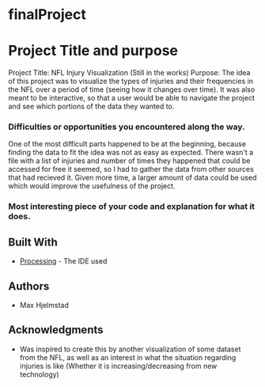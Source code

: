 # finalProject

# Project Title and purpose

Project Title: NFL Injury Visualization (Still in the works)
Purpose: The idea of this project was to visualize the types of injuries and their frequencies in the NFL over a period of time (seeing how it changes over time). It was also meant to be interactive, so that a user would be able to navigate the project and see which portions of the data they wanted to.

### Difficulties or opportunities you encountered along the way.

One of the most difficult parts happened to be at the beginning, because finding the data to fit the idea was not as easy as expected. There wasn't a file with a list of injuries and number of times they happened that could be accessed for free it seemed, so I had to gather the data from other sources that had recieved it. Given more time, a larger amount of data could be used which would improve the usefulness of the project.

### Most interesting piece of your code and explanation for what it does.


## Built With

* [Processing](https://processing.org/) - The IDE used

## Authors

* Max Hjelmstad


## Acknowledgments
* Was inspired to create this by another visualization of some dataset from the NFL, as well as an interest in what the situation regarding injuries is like (Whether it is increasing/decreasing from new technology)
